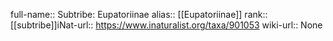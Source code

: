 

full-name:: Subtribe: Eupatoriinae
alias:: [[Eupatoriinae]]
rank:: [[subtribe]]iNat-url:: https://www.inaturalist.org/taxa/901053
wiki-url:: None